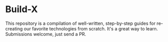 # Build-X
This repository is a compilation of well-written, step-by-step guides for re-creating our favorite technologies from scratch. It's a great way to learn. Submissions welcome, just send a PR.
